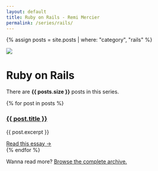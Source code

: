```yaml
---
layout: default
title: Ruby on Rails - Remi Mercier
permalink: /series/rails/
---
```


{% assign posts = site.posts | where: "category", "rails" %}

<div class="m-b-72">
  <div class="serie-icon">
    <img src="{{ site.baseurl }}/media/shared/golden-mountain.svg">
  </div>
  <h1 class="serie-title">Ruby on Rails</h1>
  <p>There are <strong>{{ posts.size }}</strong> posts in this series.</p>
</div>

<section class="archive">
  {% for post in posts %}
    <div class="m-b-48">
      <h3>
        <a href="{{ post.url | prepend: site.baseurl }}">{{ post.title }}</a>
      </h3>
      <p>{{ post.excerpt }}</p>
      <a href="{{ post.url | prepend: site.baseurl }}" class="read-more">Read this essay →</a>
    </div>
  {% endfor %}
</section>

Wanna read more? <a href="{{ site.baseurl }}/blog">Browse the complete archive.</a>
